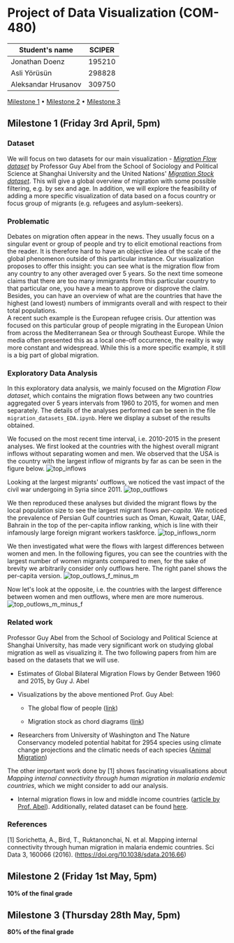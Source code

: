 # Project of Data Visualization (COM-480)

| Student's name | SCIPER |
| -------------- | ------ |
| Jonathan Doenz | 195210 |
| Asli Yörüsün   | 298828 |
| Aleksandar Hrusanov | 309750 |

[Milestone 1](#milestone-1-friday-3rd-april-5pm) • [Milestone 2](#milestone-2-friday-1st-may-5pm) • [Milestone 3](#milestone-3-thursday-28th-may-5pm)

## Milestone 1 (Friday 3rd April, 5pm)

### Dataset

We will focus on two datasets for our main visualization - [*Migration
Flow dataset*](https://guyabel.com/publication/global-migration-estimates-by-gender/) 
by Professor Guy Abel from the School of Sociology and
Political Science at Shanghai University and the United Nations'
[*Migration Stock dataset*](https://www.un.org/en/development/desa/population/migration/data/index.asp). 
This will give a global overview of migration
with some possible filtering, e.g. by sex and age. In addition, we will
explore the feasibility of adding a more specific visualization of data
based on a focus country or focus group of migrants (e.g. refugees and
asylum-seekers).

### Problematic

Debates on migration often appear in the news. They usually focus on a
singular event or group of people and try to elicit emotional reactions
from the reader. It is therefore hard to have an objective idea of the
scale of the global phenomenon outside of this particular instance. Our
visualization proposes to offer this insight: you can see what is the migration
flow from any country to any other averaged over 5 years. So the next
time someone claims that there are too many immigrants from this
particular country to that particular one, you have a mean to approve or
disprove the claim. Besides, you can have an overview of what are the
countries that have the highest (and lowest) numbers of immigrants
overall and with respect to their total populations.\
A recent such example is the European refugee crisis. Our attention was
focused on this particular group of people migrating in the European
Union from across the Mediterranean Sea or through Southeast Europe.
While the media often presented this as a local one-off occurrence, the
reality is way more constant and widespread. While this is a more
specific example, it still is a big part of global migration.

### Exploratory Data Analysis

In this exploratory data analysis, we mainly focused on the *Migration
Flow dataset*, which contains the migration flows between any two countries 
aggregated over 5 years intervals from 1960 to 2015, for women and men separately.
The details of the analyses performed can be seen in the file `migration_datasets_EDA.ipynb`.
Here we display a subset of the results obtained.

We focused on the most recent time interval, i.e. 2010-2015 in the present analyses.
We first looked at the countries with the highest overall migrant inflows
without separating women and men.
We observed that the USA is the country with the largest inflow of migrants by far
as can be seen in the figure below.
![top_inflows](../assets/figures/2010_b_inflow_15_largest_sum.png "Top 15 countries in number of inflow migrants")

Looking at the largest migrants' *out*flows, we noticed the vast impact of 
the civil war undergoing in Syria since 2011.
![top_outflows](../assets/figures/2010_b_outflow_15_largest_sum.png "Top 15 countries in number of outflow migrants")

We then reproduced these analyses but divided the migrant flows by the local population size
to see the largest migrant flows _per-capita_.
We noticed the prevalence of Persian Gulf countries such as Oman, Kuwait, Qatar, UAE, Bahrain 
in the top of the per-capita inflow ranking, 
which is line with their infamously large foreign migrant workers taskforce.
![top_inflows_norm](../assets/figures/2010_b_inflow_15_largest_sum_norm.png "Top 15 countries in number of inflow migrants normalized")

We then investigated what were the flows with largest differences between women and men.
In the following figures, you can see the countries with the largest number of 
women migrants compared to men, for the sake of brevity we arbitrarily consider only outflows here.
The right panel shows the per-capita version.
![top_outlows_f_minus_m](../assets/figures/2010_f_minus_m_inflow_15_largest_sum.png "Top 15 countries with more women than men outflowing")

Now let's look at the opposite, i.e. the countries with the largest difference between women and men outflows, 
where men are more numerous.
![top_outlows_m_minus_f](../assets/figures/2010_m_minus_f_outflow_15_largest_sum.png "Top 15 countries with more men than women outflowing")

### Related work

Professor Guy Abel from the School of Sociology and Political Science at Shanghai University, has made very significant work on
studying global migration as well as visualizing it. The two following papers from him are based on the datasets that we will
use.

-   Estimates of Global Bilateral Migration Flows by Gender Between 1960 and 2015, by Guy J. Abel

-   Visualizations by the above mentioned Prof. Guy Abel:

	-   The global flow of people ([link](http://download.gsb.bund.de/BIB/global_flow/))

	-   Migration stock as chord diagrams ([link](https://guyabel.com/post/migrant-stock-chord-digrams/))

-   Researchers from University of Washington and The Nature Conservancy modeled potential habitat for 2954 species using climate change projections and the climatic needs of each species ([Animal Migration](http://maps.tnc.org/migrations-in-motion/#4/19.00/-78.00))

The other important work done by [1] shows fascinating visualisations about _Mapping internal connectivity through human migration in malaria endemic countries_, which we might consider to add our analysis.

-   Internal migration flows in low and middle income countries ([article by Prof. Abel](https://www.nature.com/articles/sdata201666)). Additionally, related dataset can be found [here](https://www.worldpop.org/project/categories?id=11).


### References

[1] Sorichetta, A., Bird, T., Ruktanonchai, N. et al. Mapping internal connectivity through human migration in malaria endemic countries. Sci Data 3, 160066 (2016). (https://doi.org/10.1038/sdata.2016.66)

## Milestone 2 (Friday 1st May, 5pm)

**10% of the final grade**


## Milestone 3 (Thursday 28th May, 5pm)

**80% of the final grade**
